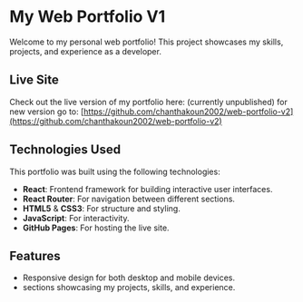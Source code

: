 # My Web Portfolio V1

Welcome to my personal web portfolio! This project showcases my skills, projects, and experience as a developer.

## Live Site
Check out the live version of my portfolio here: (currently unpublished) for new version go to: [https://github.com/chanthakoun2002/web-portfolio-v2](https://github.com/chanthakoun2002/web-portfolio-v2)

## Technologies Used
This portfolio was built using the following technologies:
- **React**: Frontend framework for building interactive user interfaces.
- **React Router**: For navigation between different sections.
- **HTML5** & **CSS3**: For structure and styling.
- **JavaScript**: For interactivity.
- **GitHub Pages**: For hosting the live site.

## Features
- Responsive design for both desktop and mobile devices.
- sections showcasing my projects, skills, and experience.


  
